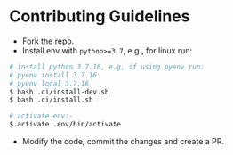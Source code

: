 # Contributing Guidelines

- Fork the repo.
- Install env with `python>=3.7`, e.g., for linux run:

```bash
# install python 3.7.16, e.g, if using pyenv run:
# pyenv install 3.7.16
# pyenv local 3.7.16
$ bash .ci/install-dev.sh
$ bash .ci/install.sh

# activate env:-
$ activate .env/bin/activate
```

- Modify the code, commit the changes and create a PR.

